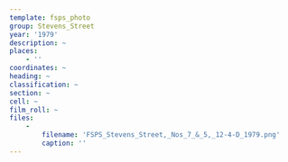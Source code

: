 ```yaml
---
template: fsps_photo
group: Stevens_Street
year: '1979'
description: ~
places:
    - ''
coordinates: ~
heading: ~
classification: ~
section: ~
cell: ~
film_roll: ~
files:
    -
        filename: 'FSPS_Stevens_Street,_Nos_7_&_5,_12-4-D_1979.png'
        caption: ''
---
```

